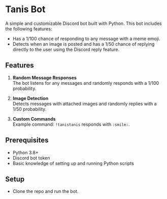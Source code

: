 # Tanis Bot

A simple and customizable Discord bot built with Python. This bot includes the following features:

- Has a 1/100 chance of responding to any message with a meme emoji.
- Detects when an image is posted and has a 1/50 chance of replying directly to the user using the Discord reply feature.

## Features

1. **Random Message Responses**  
   The bot listens for any messages and randomly responds with a 1/100 probability.

2. **Image Detection**  
   Detects messages with attached images and randomly replies with a 1/50 probability.

3. **Custom Commands**  
   Example command: `!tanistanis` responds with `:smile:`.

## Prerequisites

- Python 3.8+
- Discord bot token
- Basic knowledge of setting up and running Python scripts

## Setup

- Clone the repo and run the bot.
